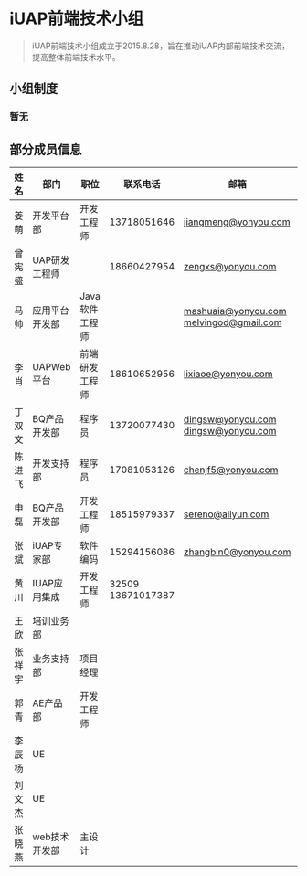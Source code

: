 # iUAP前端技术小组

> iUAP前端技术小组成立于2015.8.28，旨在推动iUAP内部前端技术交流，提高整体前端技术水平。

## 小组制度
### 暂无
## 部分成员信息


|姓名|部门|职位|联系电话|邮箱|关注前端领域的这些方向|
|---|---|---|---|---|---|
|姜萌|开发平台部|开发工程师|13718051646|jiangmeng@yonyou.com||jQuery Mobile|	
|曾宪盛|UAP研发工程师||18660427954|zengxs@yonyou.com	||			
|马帅|应用平台开发部|Java软件工程师||mashuaia@yonyou.com melvingod@gmail.com|angular.js/node.js|
|李肖|	UAPWeb平台|	前端研发工程师|	18610652956|	lixiaoe@yonyou.com		|node.js、html5	|		
|丁双文	|BQ产品开发部|	程序员|	13720077430	|dingsw@yonyou.com	dingsw@yonyou.com|	JS,H5	|		
|陈进飞	|开发支持部	|程序员|	17081053126|	chenjf5@yonyou.com	|	javascript/css	|		
|申磊|BQ产品开发部|	开发工程师|18515979337|sereno@aliyun.com|原生JavaScript、HTML5、CSS3、SPA、NodeJS、前端MV*实现|		
|张斌|iUAP专家部|软件编码|	15294156086|	zhangbin0@yonyou.com	|	React	React Native|			
|黄川|IUAP应用集成|	开发工程师|	32509 13671017387|		|	前端插件开发；前端css框架；移动前端技术|	
|王欣|	培训业务部|	|	|	|	bootstrap,js,css|	
|张祥宇	|业务支持部|	项目经理|	|	|		node.js,bootstrap,jquery,freemarker			|
|郭青	|AE产品部 |	开发工程师	|	|	|	Js, Jquery, rapheal,flask..			|
|李辰杨	|UE	|	|	|	|	css3 动画	|		
|刘文杰	|UE	|	|	|	|	"关注前端的交互及视觉呈现|		
|张晓燕	|web技术开发部	|主设计	|	|		|React|			
